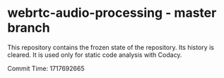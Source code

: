 # webrtc-audio-processing - master branch

This repository contains the frozen state of the repository.
Its history is cleared. It is used only for static code
analysis with Codacy.

Commit Time: 1717692665